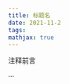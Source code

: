 ```yaml
---
title: 标题名
date: 2021-11-2
tags:
mathjax: true
---
```




注释前言

···

<!-- more -->










































































